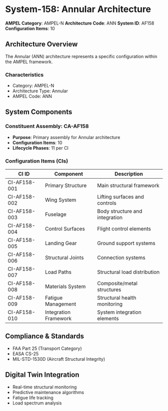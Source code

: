 # System-158: Annular Architecture

**AMPEL Category**: AMPEL-N
**Architecture Code**: ANN
**System ID**: AF158
**Configuration Items**: 10

## Architecture Overview

The Annular (ANN) architecture represents a specific configuration within the AMPEL framework.

### Characteristics
- Category: AMPEL-N
- Architecture Type: Annular
- AMPEL Code: ANN

## System Components

### Constituent Assembly: CA-AF158
- **Purpose**: Primary assembly for Annular architecture
- **Configuration Items**: 10
- **Lifecycle Phases**: 11 per CI

### Configuration Items (CIs)

| CI ID | Component | Description |
|-------|-----------|-------------|
| CI-AF158-001 | Primary Structure | Main structural framework |
| CI-AF158-002 | Wing System | Lifting surfaces and controls |
| CI-AF158-003 | Fuselage | Body structure and integration |
| CI-AF158-004 | Control Surfaces | Flight control elements |
| CI-AF158-005 | Landing Gear | Ground support systems |
| CI-AF158-006 | Structural Joints | Connection systems |
| CI-AF158-007 | Load Paths | Structural load distribution |
| CI-AF158-008 | Materials System | Composite/metal structures |
| CI-AF158-009 | Fatigue Management | Structural health monitoring |
| CI-AF158-010 | Integration Framework | System integration elements |

## Compliance & Standards
- FAA Part 25 (Transport Category)
- EASA CS-25
- MIL-STD-1530D (Aircraft Structural Integrity)

## Digital Twin Integration
- Real-time structural monitoring
- Predictive maintenance algorithms
- Fatigue life tracking
- Load spectrum analysis
